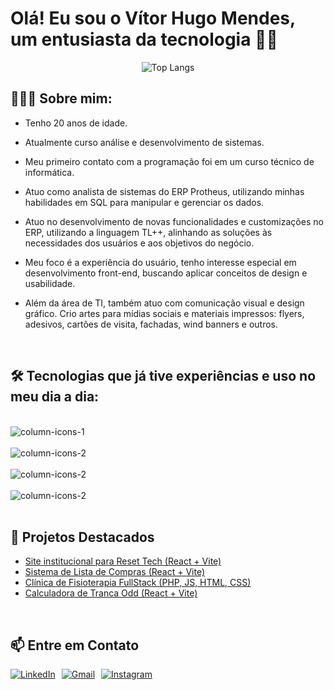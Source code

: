 # Olá! Eu sou o Vítor Hugo Mendes, um entusiasta da tecnologia ✌🏼 

<div  align="center">

![Top Langs](https://github-readme-stats.vercel.app/api/top-langs/?username=vh-mendes&layout=compact)

</div>




## 👨🏻‍💻 Sobre mim:

- Tenho 20 anos de idade. 

- Atualmente curso análise e desenvolvimento de sistemas.
- Meu primeiro contato com a programação foi em um curso técnico de informática.
- Atuo como analista de sistemas do ERP Protheus, utilizando minhas habilidades em SQL para manipular e gerenciar os dados. 
- Atuo no desenvolvimento de novas funcionalidades e customizações no ERP, utilizando a linguagem TL++, alinhando as soluções às necessidades dos usuários e aos objetivos do negócio. 
- Meu foco é a experiência do usuário, tenho interesse especial em desenvolvimento front-end, buscando aplicar conceitos de design e usabilidade. 
- Além da área de TI, também atuo com comunicação visual e design gráfico. Crio artes para mídias sociais e materiais impressos: flyers, adesivos, cartões de visita, fachadas, wind banners e outros.

<br>

## 🛠️ Tecnologias que já tive experiências e uso no meu dia a dia:

<div style="display: inline_block, align-items:center" ><br/>
    <img align= "center" alt= "column-icons-1" src="https://skillicons.dev/icons?i=html,css,js,php,ts" />
    <br> <br>   
     <img align= "center" alt= "column-icons-2" src="https://skillicons.dev/icons?i=react,nodejs,nextjs,tailwind,postman,docker,git" /> 
     <br> <br>   
    <img align= "center" alt= "column-icons-2" src="https://skillicons.dev/icons?i=ps,figma,ai" />
    <br><br>
     <img align= "center" alt= "column-icons-2" src="https://skillicons.dev/icons?i=mysql,postgres,mongodb,prisma,firebase" /> 
</div>
<br>

## 📂 Projetos Destacados
-  [Site institucional para Reset Tech (React + Vite)](https://resetprata.com.br/)
-  [Sistema de Lista de Compras (React + Vite)](https://github.com/vh-mendes/shoppingList)
-  [Clínica de Fisioterapia FullStack (PHP, JS, HTML, CSS)](https://github.com/vh-mendes/clinicMotivare)
-  [Calculadora de Tranca Odd (React + Vite)](https://calculadora-de-tranca.vercel.app/)


<br>

## 📫 Entre em Contato
<div style="display: flex; align-items: center; gap: 10px;">

  <a href="https://www.linkedin.com/in/v%C3%ADtor-hugo-mendes-163a91336/?trk=opento_sprofile_topcard" target="_blank">
    <img src="https://skillicons.dev/icons?i=linkedin" alt="LinkedIn" />
  </a>

  <a href="mailto:vitorhugomendes995@gmail.com" target="_blank">
    <img src="https://skillicons.dev/icons?i=gmail" alt="Gmail" />
  </a>

  <a href="https://www.instagram.com/vh_mendes" target="_blank">
    <img src="https://skillicons.dev/icons?i=instagram" alt="Instagram" />
  </a>
</div>
